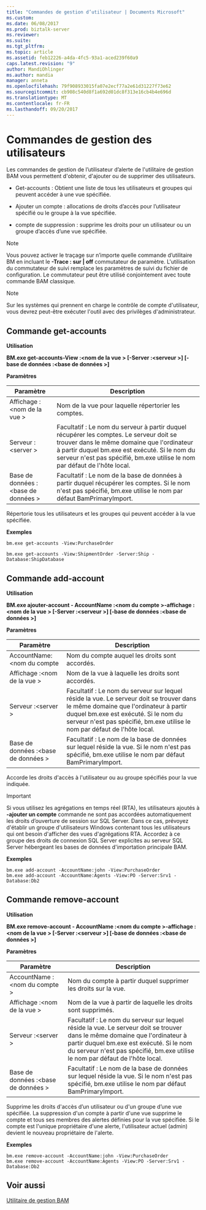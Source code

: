 ```yaml
---
title: "Commandes de gestion d’utilisateur | Documents Microsoft"
ms.custom: 
ms.date: 06/08/2017
ms.prod: biztalk-server
ms.reviewer: 
ms.suite: 
ms.tgt_pltfrm: 
ms.topic: article
ms.assetid: feb12226-a4da-4fc5-93a1-aced239f60a9
caps.latest.revision: "9"
author: MandiOhlinger
ms.author: mandia
manager: anneta
ms.openlocfilehash: 79f908933015fa07e2ecf77a2e61d31227f73e62
ms.sourcegitcommit: cb908c540d8f1a692d01dc8f313e16cb4b4e696d
ms.translationtype: MT
ms.contentlocale: fr-FR
ms.lasthandoff: 09/20/2017
---
```

# <a name="user-management-commands"></a>Commandes de gestion des utilisateurs
Les commandes de gestion de l’utilisateur d’alerte de l'utilitaire de gestion BAM vous permettent d'obtenir, d'ajouter ou de supprimer des utilisateurs.  
  
-   Get-accounts : Obtient une liste de tous les utilisateurs et groupes qui peuvent accéder à une vue spécifiée.  
  
-   Ajouter un compte : allocations de droits d’accès pour l’utilisateur spécifié ou le groupe à la vue spécifiée.  
  
-   compte de suppression : supprime les droits pour un utilisateur ou un groupe d’accès d’une vue spécifiée.  
  
> [!NOTE]
>  Vous pouvez activer le traçage sur n’importe quelle commande d’utilitaire BM en incluant le **-Trace : sur &#124; off** commutateur de paramètre. L'utilisation du commutateur de suivi remplace les paramètres de suivi du fichier de configuration. Le commutateur peut être utilisé conjointement avec toute commande BAM classique.  
  
> [!NOTE]
>  Sur les systèmes qui prennent en charge le contrôle de compte d'utilisateur, vous devrez peut-être exécuter l'outil avec des privilèges d'administrateur.  
  
## <a name="get-accounts-command"></a>Commande get-accounts  
 **Utilisation**  
  
 **BM.exe get-accounts-View :\<nom de la vue > [-Server :\<serveur >] [-base de données :\<base de données >]**  
  
 **Paramètres**  
  
|Paramètre| Description|  
|---------------|-----------------|  
|Affichage :\<nom de la vue >|Nom de la vue pour laquelle répertorier les comptes.|  
|Serveur :\<server >|Facultatif : Le nom du serveur à partir duquel récupérer les comptes. Le serveur doit se trouver dans le même domaine que l'ordinateur à partir duquel bm.exe est exécuté. Si le nom du serveur n'est pas spécifié, bm.exe utilise le nom par défaut de l'hôte local.|  
|Base de données :\<base de données >|Facultatif : Le nom de la base de données à partir duquel récupérer les comptes. Si le nom n'est pas spécifié, bm.exe utilise le nom par défaut BamPrimaryImport.|  
  
 Répertorie tous les utilisateurs et les groupes qui peuvent accéder à la vue spécifiée.  
  
 **Exemples**  
  
 `bm.exe get-accounts -View:PurchaseOrder`  
  
 `bm.exe get-accounts -View:ShipmentOrder -Server:Ship -Database:ShipDatabase`  
  
## <a name="add-account-command"></a>Commande add-account  
 **Utilisation**  
  
 **BM.exe ajouter-account - AccountName :\<nom du compte >-affichage :\<nom de la vue > [-Server :\<serveur >] [-base de données :\<base de données >]**  
  
 **Paramètres**  
  
|Paramètre| Description|  
|---------------|-----------------|  
|AccountName:<nom du compte|Nom du compte auquel les droits sont accordés.|  
|Affichage :\<nom de la vue >|Nom de la vue à laquelle les droits sont accordés.|  
|Serveur :\<server >|Facultatif : Le nom du serveur sur lequel réside la vue. Le serveur doit se trouver dans le même domaine que l'ordinateur à partir duquel bm.exe est exécuté. Si le nom du serveur n'est pas spécifié, bm.exe utilise le nom par défaut de l'hôte local.|  
|Base de données :\<base de données >|Facultatif : Le nom de la base de données sur lequel réside la vue. Si le nom n'est pas spécifié, bm.exe utilise le nom par défaut BamPrimaryImport.|  
  
 Accorde les droits d'accès à l'utilisateur ou au groupe spécifiés pour la vue indiquée.  
  
> [!IMPORTANT]
>  Si vous utilisez les agrégations en temps réel (RTA), les utilisateurs ajoutés à **-ajouter un compte** commande ne sont pas accordées automatiquement les droits d’ouverture de session sur SQL Server. Dans ce cas, prévoyez d'établir un groupe d'utilisateurs Windows contenant tous les utilisateurs qui ont besoin d'afficher des vues d'agrégations RTA. Accordez à ce groupe des droits de connexion SQL Server explicites au serveur SQL Server hébergeant les bases de données d'importation principale BAM.  
  
 **Exemples**  
  
```  
bm.exe add-account -AccountName:john -View:PurchaseOrder  
bm.exe add-account -AccountName:Agents -View:PO -Server:Srv1 -Database:Db2  
```  
  
## <a name="remove-account-command"></a>Commande remove-account  
 **Utilisation**  
  
 **BM.exe remove-account - AccountName :\<nom du compte >-affichage :\<nom de la vue > [-Server :\<serveur >] [-base de données :\<base de données >]**  
  
 **Paramètres**  
  
|Paramètre| Description|  
|---------------|-----------------|  
|AccountName :\<nom du compte >|Nom du compte à partir duquel supprimer les droits sur la vue.|  
|Affichage :\<nom de la vue >|Nom de la vue à partir de laquelle les droits sont supprimés.|  
|Serveur :\<server >|Facultatif : Le nom du serveur sur lequel réside la vue. Le serveur doit se trouver dans le même domaine que l'ordinateur à partir duquel bm.exe est exécuté. Si le nom du serveur n'est pas spécifié, bm.exe utilise le nom par défaut de l'hôte local.|  
|Base de données :\<base de données >|Facultatif : Le nom de la base de données sur lequel réside la vue. Si le nom n'est pas spécifié, bm.exe utilise le nom par défaut BamPrimaryImport.|  
  
 Supprime les droits d'accès d’un utilisateur ou d'un groupe d’une vue spécifiée. La suppression d'un compte à partir d'une vue supprime le compte et tous ses membres des alertes définies pour la vue spécifiée. Si le compte est l'unique propriétaire d'une alerte, l'utilisateur actuel (admin) devient le nouveau propriétaire de l'alerte.  
  
 **Exemples**  
  
```  
bm.exe remove-account -AccountName:john -View:PurchaseOrder  
bm.exe remove-account -AccountName:Agents -View:PO -Server:Srv1 -Database:Db2  
```  
  
## <a name="see-also"></a>Voir aussi  
 [Utilitaire de gestion BAM](../core/bam-management-utility.md)